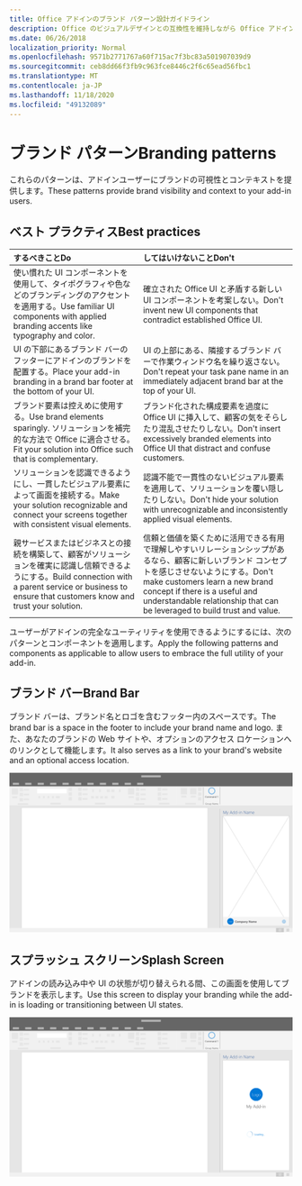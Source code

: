 ```yaml
---
title: Office アドインのブランド パターン設計ガイドライン
description: Office のビジュアルデザインとの互換性を維持しながら Office アドインをブランド化する方法について説明します。
ms.date: 06/26/2018
localization_priority: Normal
ms.openlocfilehash: 9571b2771767a60f715ac7f3bc83a501907039d9
ms.sourcegitcommit: ceb8dd66f3fb9c963fce8446c2f6c65ead56fbc1
ms.translationtype: MT
ms.contentlocale: ja-JP
ms.lasthandoff: 11/18/2020
ms.locfileid: "49132089"
---
```

# <a name="branding-patterns"></a><span data-ttu-id="701d3-103">ブランド パターン</span><span class="sxs-lookup"><span data-stu-id="701d3-103">Branding patterns</span></span>

<span data-ttu-id="701d3-104">これらのパターンは、アドインユーザーにブランドの可視性とコンテキストを提供します。</span><span class="sxs-lookup"><span data-stu-id="701d3-104">These patterns provide brand visibility and context to your add-in users.</span></span>

## <a name="best-practices"></a><span data-ttu-id="701d3-105">ベスト プラクティス</span><span class="sxs-lookup"><span data-stu-id="701d3-105">Best practices</span></span>

|<span data-ttu-id="701d3-106">するべきこと</span><span class="sxs-lookup"><span data-stu-id="701d3-106">Do</span></span> |<span data-ttu-id="701d3-107">してはいけないこと</span><span class="sxs-lookup"><span data-stu-id="701d3-107">Don't</span></span>|
|:---- |:----|
| <span data-ttu-id="701d3-108">使い慣れた UI コンポーネントを使用して、タイポグラフィや色などのブランディングのアクセントを適用する。</span><span class="sxs-lookup"><span data-stu-id="701d3-108">Use familiar UI components with applied branding accents like typography and color.</span></span> | <span data-ttu-id="701d3-109">確立された Office UI と矛盾する新しい UI コンポーネントを考案しない。</span><span class="sxs-lookup"><span data-stu-id="701d3-109">Don't invent new UI components that contradict established Office UI.</span></span> |
| <span data-ttu-id="701d3-110">UI の下部にあるブランド バーのフッターにアドインのブランドを配置する。</span><span class="sxs-lookup"><span data-stu-id="701d3-110">Place your add-in branding in a brand bar footer at the bottom of your UI.</span></span> | <span data-ttu-id="701d3-111">UI の上部にある、隣接するブランド バーで作業ウィンドウ名を繰り返さない。</span><span class="sxs-lookup"><span data-stu-id="701d3-111">Don't repeat your task pane name in an immediately adjacent brand bar at the top of your UI.</span></span> |
| <span data-ttu-id="701d3-112">ブランド要素は控えめに使用する。</span><span class="sxs-lookup"><span data-stu-id="701d3-112">Use brand elements sparingly.</span></span> <span data-ttu-id="701d3-113">ソリューションを補完的な方法で Office に適合させる。</span><span class="sxs-lookup"><span data-stu-id="701d3-113">Fit your solution into Office such that is complementary.</span></span> | <span data-ttu-id="701d3-114">ブランド化された構成要素を過度に Office UI に挿入して、顧客の気をそらしたり混乱させたりしない。</span><span class="sxs-lookup"><span data-stu-id="701d3-114">Don't insert excessively branded elements into Office UI that distract and confuse customers.</span></span> |
| <span data-ttu-id="701d3-115">ソリューションを認識できるようにし、一貫したビジュアル要素によって画面を接続する。</span><span class="sxs-lookup"><span data-stu-id="701d3-115">Make your solution recognizable and connect your screens together with consistent visual elements.</span></span> | <span data-ttu-id="701d3-116">認識不能で一貫性のないビジュアル要素を適用して、ソリューションを覆い隠したりしない。</span><span class="sxs-lookup"><span data-stu-id="701d3-116">Don't hide your solution with unrecognizable and inconsistently applied visual elements.</span></span> |
| <span data-ttu-id="701d3-117">親サービスまたはビジネスとの接続を構築して、顧客がソリューションを確実に認識し信頼できるようにする。</span><span class="sxs-lookup"><span data-stu-id="701d3-117">Build connection with a parent service or business to ensure that customers know and trust your solution.</span></span> | <span data-ttu-id="701d3-118">信頼と価値を築くために活用できる有用で理解しやすいリレーションシップがあるなら、顧客に新しいブランド コンセプトを感じさせないようにする。</span><span class="sxs-lookup"><span data-stu-id="701d3-118">Don't make customers learn a new brand concept if there is a useful and understandable relationship that can be leveraged to build trust and value.</span></span> |

<span data-ttu-id="701d3-119">ユーザーがアドインの完全なユーティリティを使用できるようにするには、次のパターンとコンポーネントを適用します。</span><span class="sxs-lookup"><span data-stu-id="701d3-119">Apply the following patterns and components as applicable to allow users to embrace the full utility of your add-in.</span></span>

## <a name="brand-bar"></a><span data-ttu-id="701d3-120">ブランド バー</span><span class="sxs-lookup"><span data-stu-id="701d3-120">Brand Bar</span></span>

<span data-ttu-id="701d3-121">ブランド バーは、ブランド名とロゴを含むフッター内のスペースです。</span><span class="sxs-lookup"><span data-stu-id="701d3-121">The brand bar is a space in the footer to include your brand name and logo.</span></span> <span data-ttu-id="701d3-122">また、あなたのブランドの Web サイトや、オプションのアクセス ロケーションへのリンクとして機能します。</span><span class="sxs-lookup"><span data-stu-id="701d3-122">It also serves as a link to your brand's website and an optional access location.</span></span>

![Office デスクトップアプリケーションのアドイン作業ウィンドウに表示されるブランドバー](../images/add-in-brand-bar.png)

## <a name="splash-screen"></a><span data-ttu-id="701d3-124">スプラッシュ スクリーン</span><span class="sxs-lookup"><span data-stu-id="701d3-124">Splash Screen</span></span>

<span data-ttu-id="701d3-125">アドインの読み込み中や UI の状態が切り替えられる間、この画面を使用してブランドを表示します。</span><span class="sxs-lookup"><span data-stu-id="701d3-125">Use this screen to display your branding while the add-in is loading or transitioning between UI states.</span></span>

![Office デスクトップアプリケーションのアドイン作業ウィンドウに表示されるブランドスプラッシュ画面](../images/add-in-splash-screen.png)
